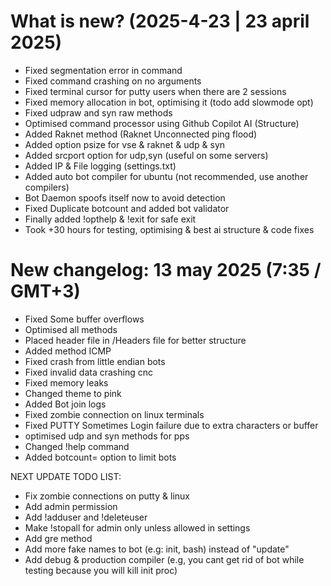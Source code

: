 # What is new? (2025-4-23 | 23 april 2025)
- Fixed segmentation error in command
- Fixed command crashing on no arguments
- Fixed terminal cursor for putty users when there are 2 sessions
- Fixed memory allocation in bot, optimising it (todo add slowmode opt)
- Fixed udpraw and syn raw methods
- Optimised command processor using Github Copilot AI (Structure)
- Added Raknet method (Raknet Unconnected ping flood)
- Added option psize for vse & raknet & udp & syn
- Added srcport option for udp,syn (useful on some servers)
- Added IP & File logging (settings.txt)
- Added auto bot compiler for ubuntu (not recommended, use another compilers)
- Bot Daemon spoofs itself now to avoid detection
- Fixed Duplicate botcount and added bot validator
- Finally added !opthelp & !exit for safe exit
- Took +30 hours for testing, optimising & best ai structure & code fixes

# New changelog: 13 may 2025 (7:35 / GMT+3)
- Fixed Some buffer overflows
- Optimised all methods
- Placed header file in /Headers file for better structure
- Added method ICMP
- Fixed crash from little endian bots
- Fixed invalid data crashing cnc
- Fixed memory leaks
- Changed theme to pink
- Added Bot join logs
- Fixed zombie connection on linux terminals
- Fixed PUTTY Sometimes Login failure due to extra characters or buffer
- optimised udp and syn methods for pps
- Changed !help command
- Added botcount= option to limit bots

NEXT UPDATE TODO LIST:
- Fix zombie connections on putty & linux
- Add admin permission
- Add !adduser and !deleteuser
- Make !stopall for admin only unless allowed in settings
- Add gre method
- Add more fake names to bot (e.g: init, bash) instead of "update"
- Add debug & production compiler (e.g, you cant get rid of bot while testing because you will kill init proc)